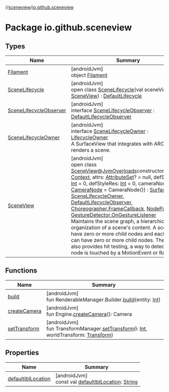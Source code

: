 //[sceneview](../../index.md)/[io.github.sceneview](index.md)

# Package io.github.sceneview

## Types

| Name | Summary |
|---|---|
| [Filament](-filament/index.md) | [androidJvm]<br>object [Filament](-filament/index.md) |
| [SceneLifecycle](-scene-lifecycle/index.md) | [androidJvm]<br>open class [SceneLifecycle](-scene-lifecycle/index.md)(val sceneView: [SceneView](-scene-view/index.md)) : [DefaultLifecycle](../io.github.sceneview.utils/-default-lifecycle/index.md) |
| [SceneLifecycleObserver](-scene-lifecycle-observer/index.md) | [androidJvm]<br>interface [SceneLifecycleObserver](-scene-lifecycle-observer/index.md) : [DefaultLifecycleObserver](https://developer.android.com/reference/kotlin/androidx/lifecycle/DefaultLifecycleObserver.html) |
| [SceneLifecycleOwner](-scene-lifecycle-owner/index.md) | [androidJvm]<br>interface [SceneLifecycleOwner](-scene-lifecycle-owner/index.md) : [LifecycleOwner](https://developer.android.com/reference/kotlin/androidx/lifecycle/LifecycleOwner.html)<br>A SurfaceView that integrates with ARCore and renders a scene. |
| [SceneView](-scene-view/index.md) | [androidJvm]<br>open class [SceneView](-scene-view/index.md)@[JvmOverloads](https://kotlinlang.org/api/latest/jvm/stdlib/kotlin.jvm/-jvm-overloads/index.html)constructor(context: [Context](https://developer.android.com/reference/kotlin/android/content/Context.html), attrs: [AttributeSet](https://developer.android.com/reference/kotlin/android/util/AttributeSet.html)? = null, defStyleAttr: [Int](https://kotlinlang.org/api/latest/jvm/stdlib/kotlin/-int/index.html) = 0, defStyleRes: [Int](https://kotlinlang.org/api/latest/jvm/stdlib/kotlin/-int/index.html) = 0, cameraNode: [CameraNode](../com.google.ar.sceneform/-camera-node/index.md) = CameraNode()) : [SurfaceView](https://developer.android.com/reference/kotlin/android/view/SurfaceView.html), [SceneLifecycleOwner](-scene-lifecycle-owner/index.md), [DefaultLifecycleObserver](https://developer.android.com/reference/kotlin/androidx/lifecycle/DefaultLifecycleObserver.html), [Choreographer.FrameCallback](https://developer.android.com/reference/kotlin/android/view/Choreographer.FrameCallback.html), [NodeParent](../io.github.sceneview.node/-node-parent/index.md), [GestureDetector.OnGestureListener](../io.github.sceneview.gesture/-gesture-detector/-on-gesture-listener/index.md)<br>Maintains the scene graph, a hierarchical organization of a scene's content. A scene can have zero or more child nodes and each node can have zero or more child nodes. The Scene also provides hit testing, a way to detect which node is touched by a MotionEvent or Ray. |

## Functions

| Name | Summary |
|---|---|
| [build](build.md) | [androidJvm]<br>fun RenderableManager.Builder.[build](build.md)(entity: [Int](https://kotlinlang.org/api/latest/jvm/stdlib/kotlin/-int/index.html)) |
| [createCamera](create-camera.md) | [androidJvm]<br>fun Engine.[createCamera](create-camera.md)(): Camera |
| [setTransform](set-transform.md) | [androidJvm]<br>fun TransformManager.[setTransform](set-transform.md)(i: [Int](https://kotlinlang.org/api/latest/jvm/stdlib/kotlin/-int/index.html), worldTransform: [Transform](../io.github.sceneview.math/index.md#1875660684%2FClasslikes%2F-1571379623)) |

## Properties

| Name | Summary |
|---|---|
| [defaultIblLocation](default-ibl-location.md) | [androidJvm]<br>const val [defaultIblLocation](default-ibl-location.md): [String](https://kotlinlang.org/api/latest/jvm/stdlib/kotlin/-string/index.html) |
